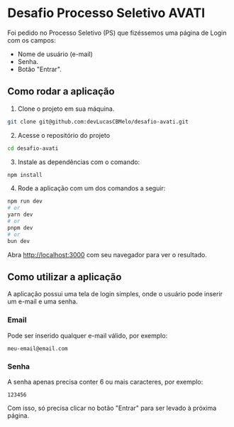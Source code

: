 # Desafio Processo Seletivo AVATI

Foi pedido no Processo Seletivo (PS) que fizéssemos uma página de Login com os campos:

- Nome de usuário (e-mail)
- Senha.
- Botão "Entrar".

## Como rodar a aplicação

1. Clone o projeto em sua máquina.

```bash
git clone git@github.com:devLucasCBMelo/desafio-avati.git
```

2. Acesse o repositório do projeto

```bash
cd desafio-avati
```

3. Instale as dependências com o comando:

```bash
npm install
```

4. Rode a aplicação com um dos comandos a seguir:

```bash
npm run dev
# or
yarn dev
# or
pnpm dev
# or
bun dev
```

Abra [http://localhost:3000](http://localhost:3000) com seu navegador para ver o resultado.

## Como utilizar a aplicação

A aplicação possui uma tela de login simples, onde o usuário pode inserir um e-mail e uma senha.

### Email

Pode ser inserido qualquer e-mail válido, por exemplo:

```
meu-email@email.com
```

### Senha

A senha apenas precisa conter 6 ou mais caracteres, por exemplo:

```
123456
```

Com isso, só precisa clicar no botão "Entrar" para ser levado à próxima página.
